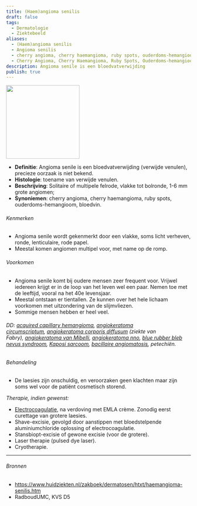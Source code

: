 ```yaml
---
title: (Haem)angioma senilis
draft: false
tags:
  - Dermatologie
  - Ziektebeeld
aliases:
  - (Haem)angioma senilis
  - Angioma senilis
  - cherry angioma, cherry haemangioma, ruby spots, ouderdoms-hemangioom, bloedvin
  - Cherry Angioma, Cherry Haemangioma, Ruby Spots, Ouderdoms-hemangioom, Bloedvin
description: Angioma senile is een bloedvatverwijding
publish: true
---
```

<img width="200" src="https://i.imgur.com/CszzZxK.png)"></img>

- **Definitie**: Angioma senile is een bloedvatverwijding (verwijde venulen), precieze oorzaak is niet bekend.
- **Histologie**: toename van verwijde venulen. 
- **Beschrijving**: Solitaire of multipele felrode, vlakke tot bolronde, 1-6 mm grote angiomen;
- **Synoniemen**: cherry angioma, cherry haemangioma, ruby spots, ouderdoms-hemangioom, bloedvin.

###### Kenmerken

- Angioma senile wordt gekenmerkt door een vlakke, soms licht verheven, ronde, lenticulaire, rode papel.
- Meestal komen angiomen multipel voor, met name op de romp.

###### Voorkomen

- Angioma senile komt bij oudere mensen zeer frequent voor. Vrijwel iedereen krijgt er in de loop van het leven wel een paar. Nemen toe met de leeftijd, vooral na het 40e levensjaar. 
- Meestal ontstaan er tientallen. Ze kunnen over het hele lichaam voorkomen met uitzondering van de slijmvliezen.
- Sommige mensen hebben er heel veel.

###### DD: [acquired capillary hemangioma](https://www.huidziekten.nl/zakboek/dermatosen/htxt/hemangioma-verkregen.htm), [angiokeratoma circumscriptum](https://www.huidziekten.nl/zakboek/dermatosen/atxt/angiokeratoma-corporis-circumscriptum.htm), [angiokeratoma corporis diffusum](https://www.huidziekten.nl/zakboek/dermatosen/atxt/angiokeratoma-corporis-diffusum-fabry.htm) (ziekte van Fabry), [angiokeratoma van Mibelli](https://www.huidziekten.nl/zakboek/dermatosen/atxt/AngiokeratomaMibelli.htm), [angiokeratoma nno](https://www.huidziekten.nl/zakboek/dermatosen/atxt/angiokeratoma.htm), [blue rubber bleb nevus syndroom](https://www.huidziekten.nl/zakboek/dermatosen/btxt/BlueRubberBleb.htm), [Kaposi sarcoom](https://www.huidziekten.nl/zakboek/dermatosen/ktxt/KaposiSarcoom.htm), [bacillaire angiomatosis](https://www.huidziekten.nl/zakboek/dermatosen/btxt/BacillaireAngiomatosis.htm), petechiën.

###### Behandeling

- De laesies zijn onschuldig, en veroorzaken geen klachten maar zijn soms wel voor de patiënt cosmetisch storend.

*Therapie, indien gewenst:*  
- [Electrocoagulatie](https://www.huidziekten.nl/zakboek/dermatosen/etxt/Electrocoagulatie.htm), na verdoving met EMLA crème. Zonodig eerst curettage van grotere laesies.  
- Shave-excisie, gevolgd door aanstippen met bloedstelpende aluminiumchloride oplossing of electrocoagulatie.  
- Stansbiopt-excisie of gewone excisie (voor de grotere).  
- Laser therapie (pulsed dye laser).  
- Cryotherapie.

---

###### Bronnen
- https://www.huidziekten.nl/zakboek/dermatosen/htxt/haemangioma-senilis.htm
- RadboudUMC, KVS D5 